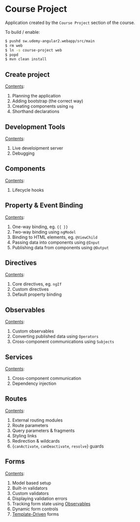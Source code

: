 # Course Project

Application created by the `Course Project` section of the course.

To build / enable:

```bash
$ pushd sw.udemy-angular2.webapp/src/main
$ rm web
$ ln -s course-project web
$ popd
$ mvn clean install
```

## Create project

[Contents](./create-project.md):

1. Planning the application
1. Adding bootstrap (the correct way)
1. Creating components using `ng`
1. Shorthand declarations

## Development Tools

[Contents](./development-tools.md):

1. Live develoipment server
1. Debugging

## Components

[Contents](./components.md):

1. Lifecycle hooks

## Property & Event Binding

[Contents](./property-binding.md):

1. One-way binding, eg. `{{ }}`
1. Two-way binding using `ngModel`
1. Binding to HTML elements, eg. `@ViewChild`
1. Passing data into components using `@Input`
1. Publishing data from components using `@Output`

## Directives

[Contents](./directives.md):

1. Core directives, eg. `ngIf`
1. Custom directives
1. Default property binding

## Observables

[Contents](./observables.md):

1. Custom observables
1. Converting published data using `Operators`
1. Cross-component communications using `Subjects`

## Services

[Contents](./services.md):

1. Cross-component communication
1. Dependency injection

## Routes

[Contents](./routes.md):

1. External routing modules
1. Route parameters
1. Query parameters & fragments
1. Styling links
1. Redirection & wildcards
1. {`canActivate`, `canDeactivate`, `resolve`} guards

## Forms

[Contents](./forms-reactive-approach.md):

1. Model based setup
1. Built-in validators
1. Custom validators
1. Displaying validation errors
1. Tracking form state using [Observables](./observables.md)
1. Dynamic form controls
1. [Template-Driven](./forms-template-driven.md) forms

